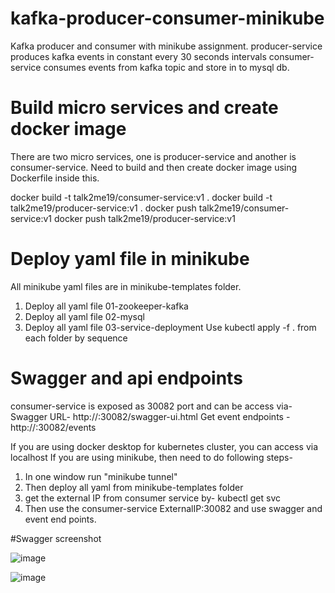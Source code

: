 # kafka-producer-consumer-minikube
Kafka producer and consumer with minikube assignment.
producer-service produces kafka events in constant every 30 seconds intervals
consumer-service consumes events from kafka topic and store in to mysql db.


# Build micro services and create docker image

There are two micro services, one is producer-service and another is consumer-service. Need to build and then create docker image using Dockerfile inside this.

docker build -t talk2me19/consumer-service:v1 .
docker build -t talk2me19/producer-service:v1 .
docker push talk2me19/consumer-service:v1
docker push talk2me19/producer-service:v1

# Deploy yaml file in minikube
All minikube yaml files are in minikube-templates folder.
1. Deploy all yaml file 01-zookeeper-kafka   
2. Deploy all yaml file 02-mysql
3. Deploy all yaml file 03-service-deployment
Use kubectl apply -f . from each folder by sequence


# Swagger and api endpoints

consumer-service is exposed as 30082 port and can be access via-
Swagger URL- http://<External IP>:30082/swagger-ui.html
Get event endpoints - http://<External IP>:30082/events

If you are using docker desktop for kubernetes cluster, you can access via localhost
If you are using minikube, then need to do following steps-
1. In one window run "minikube tunnel"
2. Then deploy all yaml from minikube-templates folder
3. get the external IP from consumer service by- kubectl get svc
4. Then use the consumer-service ExternalIP:30082 and use swagger and event end points.

#Swagger screenshot
 
 ![image](https://user-images.githubusercontent.com/78093371/135738786-93e8310b-2996-4a4b-bf5c-1f9e6ed13975.png)
 
 
 ![image](https://user-images.githubusercontent.com/78093371/135738826-e332e194-4f28-49ee-96b0-936dfc8519a7.png)

 
